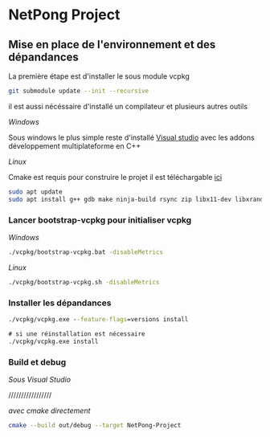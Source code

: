 # NetPong Project

## Mise en place de l'environnement et des dépandances

La première étape est d'installer le sous module vcpkg

```bash
git submodule update --init --recursive
```

il est aussi nécéssaire d'installé un compilateur et plusieurs autres outils

*Windows*

Sous windows le plus simple reste d'installé [Visual studio](https://visualstudio.microsoft.com/fr/downloads/) avec les addons développement multiplateforme en C++

*Linux*

Cmake est requis pour construire le projet il est téléchargable [ici](https://cmake.org/download/)

```bash
sudo apt update
sudo apt install g++ gdb make ninja-build rsync zip libx11-dev libxrandr-dev libxi-dev libudev-dev libgl1-mesa-dev
```

### Lancer bootstrap-vcpkg pour initialiser vcpkg

*Windows*
```cmd
./vcpkg/bootstrap-vcpkg.bat -disableMetrics
```

*Linux*
```bash
./vcpkg/bootstrap-vcpkg.sh -disableMetrics
```

### Installer les dépandances

```cmd
./vcpkg/vcpkg.exe --feature-flags=versions install

# si une réinstallation est nécessaire 
./vcpkg/vcpkg.exe install
```

### Build et debug

*Sous Visual Studio*

/////////////////

*avec cmake directement*

```bash
cmake --build out/debug --target NetPong-Project
```

